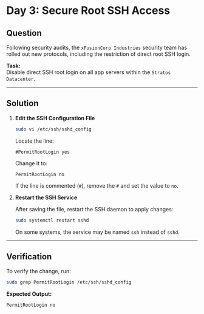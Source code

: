 # Day 3: Secure Root SSH Access

## Question

Following security audits, the `xFusionCorp Industries` security team has rolled out new protocols, including the restriction of direct root SSH login.

**Task:**  
Disable direct SSH root login on all app servers within the `Stratos Datacenter`.

---

## Solution

1. **Edit the SSH Configuration File**

   ```bash
   sudo vi /etc/ssh/sshd_config
   ```

   Locate the line:

   ```text
   #PermitRootLogin yes
   ```

   Change it to:

   ```text
   PermitRootLogin no
   ```

   If the line is commented (`#`), remove the `#` and set the value to `no`.

2. **Restart the SSH Service**

   After saving the file, restart the SSH daemon to apply changes:

   ```bash
   sudo systemctl restart sshd
   ```
   On some systems, the service may be named `ssh` instead of `sshd`.

---

## Verification

To verify the change, run:

```bash
sudo grep PermitRootLogin /etc/ssh/sshd_config
```

**Expected Output:**

```bash
PermitRootLogin no
```